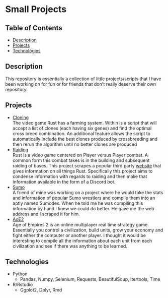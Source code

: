 # Small Projects

## Table of Contents
 - [Description](#Description)
 - [Projects](#Projects)
 - [Technologies](#Technologies)

## Description
This repository is essentially a collection of little projects/scripts that I have been working on for fun or for friends that don't really deserve their own repository.

## Projects
- [Cloning](/Cloning/)  
  The video game Rust has a farming system. Within is a script that will accept a list of clones (each having six genes) and find the optimal cross breed combination.
  An additional feature allows the script to automatically include the best clones produced by crossbreeding and then rerun the algorithm until no better clones are produced
- [Raiding](/Raiding/)  
  Rust is a video game centered on Player versus Player combat. A common form this combat takes is in the building and subsequent raiding of bases. This project scrapes a popular   third party [website](https://rustlabs.com/) that gives information on all things Rust. Specifically this project aims to condense information with regards to raiding and then     make that information available in the form of a Discord bot.
- [Sumo](/Sumo/)  
  A friend of mine was working on a project where he would take the stats and information of popular Sumo wrestlers and compile them into an aptly named Sumodex. When he told me     he was compiling this information by hand I knew we could do better. He gave me the web address and I scraped it for him. 
 - [AoE2](/AoE2/)  
  Age of Empires 2 is an online multiplayer real time strategy game. Essentially you control a civilization, build units, grow your economy and fight either the computer or         another player. I thought it would be interesting to compile all the information about each unit from each civilization and see if there was anything to be learned. 


## Technologies
 - Python
   - Pandas, Numpy, Selenium, Requests, BeautifulSoup, Itertools, Time
 - R/Rstudio
   - Ggplot2, Dplyr, Rmd
